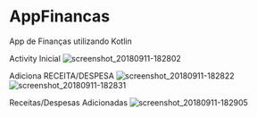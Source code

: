 # AppFinancas
App de Finanças utilizando Kotlin

Activity Inicial 
![screenshot_20180911-182802](https://user-images.githubusercontent.com/25518609/45391634-17c46b00-b5fa-11e8-9059-c6cb72bf88de.png)

Adiciona RECEITA/DESPESA
![screenshot_20180911-182822](https://user-images.githubusercontent.com/25518609/45391636-1b57f200-b5fa-11e8-99b4-6e1642fcfeb7.png)
![screenshot_20180911-182831](https://user-images.githubusercontent.com/25518609/45391639-1e52e280-b5fa-11e8-8afd-5345eb87cfb1.png)

Receitas/Despesas Adicionadas
![screenshot_20180911-182905](https://user-images.githubusercontent.com/25518609/45391641-214dd300-b5fa-11e8-8fe4-426c85823df9.png)
